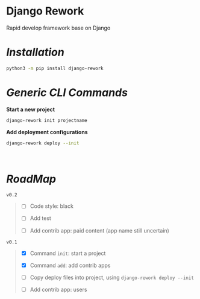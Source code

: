 # Django Rework

Rapid develop framework base on Django

# _Installation_

```bash
python3 -m pip install django-rework
```

# _Generic CLI Commands_

**Start a new project**

```bash
django-rework init projectname
```

**Add deployment configurations**

```bash
django-rework deploy --init
```

<br>

# _RoadMap_

`v0.2`

> - [ ] Code style: black
>
> - [ ] Add test
>
> - [ ] Add contrib app: paid content (app name still uncertain)

`v0.1`

> - [x] Command `init`: start a project
>
> - [x] Command `add`: add contrib apps
>
> - [ ] Copy deploy files into project, using `django-rework deploy --init`
>
> - [ ] Add contrib app: users
